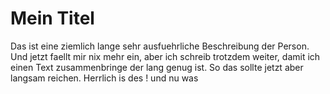 # Mein Titel

Das ist eine ziemlich lange sehr ausfuehrliche Beschreibung der Person. 
Und jetzt faellt mir nix mehr ein, aber ich schreib trotzdem weiter, damit ich einen Text zusammenbringe der lang genug ist.
So das sollte jetzt aber langsam reichen. Herrlich is des !
und nu was
